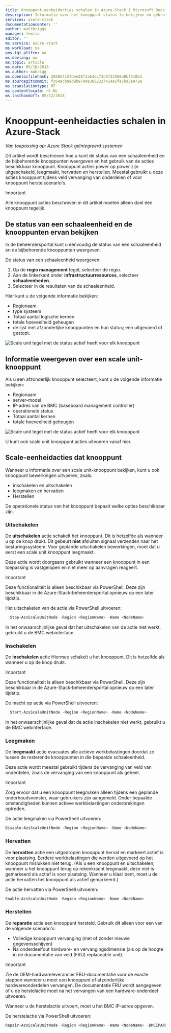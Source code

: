 ```yaml
---
title: Knooppunt-eenheidacties schalen in Azure-Stack | Microsoft Docs
description: Informatie over het knooppunt status te bekijken en gebruik van de kracht op uitschakelen leegmaken en knooppunt acties op een Azure-Stack geïntegreerd systeem hervat.
services: azure-stack
documentationcenter: ''
author: mattbriggs
manager: femila
editor: ''
ms.service: azure-stack
ms.workload: na
pms.tgt_pltfrm: na
ms.devlang: na
ms.topic: article
ms.date: 05/10/2018
ms.author: mabrigg
ms.openlocfilehash: 202854157dee28f3ab3dc73c6f22508a8bf510b3
ms.sourcegitcommit: fc64acba9d9b9784e3662327414e5fe7bd3e972e
ms.translationtype: MT
ms.contentlocale: nl-NL
ms.lasthandoff: 05/12/2018
---
```

# <a name="scale-unit-node-actions-in-azure-stack"></a>Knooppunt-eenheidacties schalen in Azure-Stack

*Van toepassing op: Azure Stack geïntegreerd systemen*

Dit artikel wordt beschreven hoe u kunt de status van een schaaleenheid en de bijbehorende knooppunten weergeven en het gebruik van de acties beschikbaar knooppunt. Knooppunt acties power op power zijn uitgeschakeld, leegmaakt, hervatten en herstellen. Meestal gebruikt u deze acties knooppunt tijdens veld vervanging van onderdelen of voor knooppunt herstelscenario's.

> [!Important]  
> Alle knooppunt acties beschreven in dit artikel moeten alleen doel één knooppunt tegelijk.


## <a name="view-the-status-of-a-scale-unit-and-its-nodes"></a>De status van een schaaleenheid en de knooppunten ervan bekijken

In de beheerdersportal kunt u eenvoudig de status van een schaaleenheid en de bijbehorende knooppunten weergeven.

De status van een schaaleenheid weergeven:

1. Op de **regio management** tegel, selecteer de regio.
2. Aan de linkerkant onder **infrastructuurresources**, selecteer **schaaleenheden**.
3. Selecteer in de resultaten van de schaaleenheid.
 
Hier kunt u de volgende informatie bekijken:

- Regionaam
- type systeem
- Totaal aantal logische kernen
- totale hoeveelheid geheugen
- de lijst met afzonderlijke knooppunten en hun status; een uitgevoerd of gestopt.

![Scale unit tegel met de status actief heeft voor elk knooppunt](media/azure-stack-node-actions/ScaleUnitStatus.PNG)

## <a name="view-information-about-a-scale-unit-node"></a>Informatie weergeven over een scale unit-knooppunt

Als u een afzonderlijk knooppunt selecteert, kunt u de volgende informatie bekijken:

- Regionaam
- server-model
- IP-adres van de BMC (baseboard management controller)
- operationele status
- Totaal aantal kernen
- totale hoeveelheid geheugen
 
![Scale unit tegel met de status actief heeft voor elk knooppunt](media/azure-stack-node-actions/NodeActions.PNG)

U kunt ook scale unit knooppunt acties uitvoeren vanaf hier.

## <a name="scale-unit-node-actions"></a>Scale-eenheidacties dat knooppunt

Wanneer u informatie over een scale unit-knooppunt bekijken, kunt u ook knooppunt bewerkingen uitvoeren, zoals:

- inschakelen en uitschakelen
- leegmaken en hervatten
- Herstellen

De operationele status van het knooppunt bepaalt welke opties beschikbaar zijn.

### <a name="power-off"></a>Uitschakelen

De **uitschakelen** actie schakelt het knooppunt. Dit is hetzelfde als wanneer u op de knop drukt. Dit gebeurt **niet** afsluiten signaal verzenden naar het besturingssysteem. Voor geplande uitschakelen bewerkingen, moet dat u eerst een scale unit knooppunt leegmaakt.

Deze actie wordt doorgaans gebruikt wanneer een knooppunt in een toepassing is vastgelopen en niet meer op aanvragen reageert.

> [!Important] 
> Deze functionaliteit is alleen beschikbaar via PowerShell. Deze zijn beschikbaar in de Azure-Stack-beheerdersportal opnieuw op een later tijdstip.


Het uitschakelen van de actie via PowerShell uitvoeren:

````PowerShell
  Stop-AzsScaleUnitNode -Region <RegionName> -Name <NodeName>
```` 

In het onwaarschijnlijke geval dat het uitschakelen van de actie niet werkt, gebruikt u de BMC webinterface.

### <a name="power-on"></a>Inschakelen

De **inschakelen** actie Hiermee schakelt u het knooppunt. Dit is hetzelfde als wanneer u op de knop drukt. 

> [!Important] 
> Deze functionaliteit is alleen beschikbaar via PowerShell. Deze zijn beschikbaar in de Azure-Stack-beheerdersportal opnieuw op een later tijdstip.

De macht op actie via PowerShell uitvoeren:

````PowerShell
  Start-AzsScaleUnitNode -Region <RegionName> -Name <NodeName>
````

In het onwaarschijnlijke geval dat de actie inschakelen niet werkt, gebruikt u de BMC webinterface.

### <a name="drain"></a>Leegmaken

De **leegmaakt** actie evacuates alle actieve werkbelastingen doordat ze tussen de resterende knooppunten in die bepaalde schaaleenheid.

Deze actie wordt meestal gebruikt tijdens de vervanging van veld van onderdelen, zoals de vervanging van een knooppunt als geheel.

> [!IMPORTANT]
> Zorg ervoor dat u een knooppunt leegmaken alleen tijdens een geplande onderhoudsvenster, waar gebruikers zijn aangemeld. Onder bepaalde omstandigheden kunnen actieve werkbelastingen onderbrekingen optreden.

De actie leegmaken via PowerShell uitvoeren:

  ````PowerShell
  Disable-AzsScaleUnitNode -Region <RegionName> -Name <NodeName>
  ````

### <a name="resume"></a>Hervatten

De **hervatten** actie een uitgedropen knooppunt hervat en markeert actief is voor plaatsing. Eerdere werkbelastingen die werden uitgevoerd op het knooppunt mislukken niet terug. (Als u een knooppunt en uitschakelen, wanneer u het knooppunt terug op rekenkracht leegmaakt, deze niet is gemarkeerd als actief is voor plaatsing. Wanneer u klaar bent, moet u de actie hervatten het knooppunt als actief gemarkeerd.)

De actie hervatten via PowerShell uitvoeren:

  ````PowerShell
  Enable-AzsScaleUnitNode -Region <RegionName> -Name <NodeName>
  ````

### <a name="repair"></a>Herstellen

De **reparatie** actie een knooppunt hersteld. Gebruik dit alleen voor een van de volgende scenario's:

- Volledige knooppunt vervanging (met of zonder nieuwe gegevensschijven)
- Na onderdeelfout hardware- en vervangingsdimensie (als op de hoogte in de documentatie van veld (FRU) replaceable unit).

> [!IMPORTANT]
> Zie de OEM-hardwareleverancier FRU-documentatie voor de exacte stappen wanneer u moet een knooppunt of afzonderlijke hardwareonderdelen vervangen. De documentatie FRU wordt aangegeven of u de herstelactie moet na het vervangen van een hardware-onderdeel uitvoeren.  

Wanneer u de herstelactie uitvoert, moet u het BMC IP-adres opgeven. 

De herstelactie via PowerShell uitvoeren:

  ````PowerShell
  Repair-AzsScaleUnitNode -Region <RegionName> -Name <NodeName> -BMCIPAddress <BMCIPAddress>
  ````


